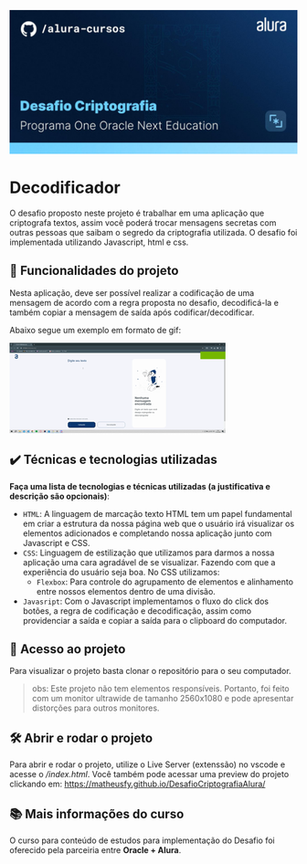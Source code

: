![Thumbnail GitHub](./img/Imagem-DesafioCriptografia.jpg)

<!-- **Settings** > **Options** > **Social preview** > **Edit** > **Upload an image...** -->

<!-- ![adicionando-imagem-preview](./img/Imagem-DesafioCriptografia.jpg) -->

</details>
  
# Decodificador

O desafio proposto neste projeto é trabalhar em uma aplicação que criptografa textos, assim você poderá trocar mensagens secretas com outras pessoas que saibam o segredo da criptografia utilizada. O desafio foi implementada utilizando Javascript, html e css.

## 🔨 Funcionalidades do projeto

<!-- Indique quais são as funcionalidades e comportamentos do App -->

Nesta aplicação, deve ser possível realizar a codificação de uma mensagem de acordo com a regra proposta no desafio, decodificá-la e também copiar a mensagem de saída após codificar/decodificar.

Abaixo segue um exemplo em formato de gif:

![](./img/Gif_funcionalidade.gif)

## ✔️ Técnicas e tecnologias utilizadas

**Faça uma lista de tecnologias e técnicas utilizadas (a justificativa e descrição são opcionais)**:

- `HTML`: A linguagem de marcação texto HTML tem um papel fundamental em criar a estrutura da nossa página web que o usuário irá visualizar os elementos adicionados e completando nossa aplicação junto com Javascript e CSS.
- `CSS`: Linguagem de estilização que utilizamos para darmos a nossa aplicação uma cara agradável de se visualizar. Fazendo com que a experiência do usuário seja boa. No CSS utilizamos:
  - `Flexbox`: Para controle do agrupamento de elementos e alinhamento entre nossos elementos dentro de uma divisão.
- `Javasript`: Com o Javascript implementamos o fluxo do click dos botões, a regra de codificação e decodificação, assim como providenciar a saída e copiar a saída para o clipboard do computador.

## 📁 Acesso ao projeto

Para visualizar o projeto basta clonar o repositório para o seu computador.

> obs: Este projeto não tem elementos responsíveis. Portanto, foi feito com um monitor ultrawide de tamanho 2560x1080 e pode apresentar distorções para outros monitores.

## 🛠️ Abrir e rodar o projeto

Para abrir e rodar o projeto, utilize o Live Server (extenssão) no vscode e acesse o _/index.html_.
Você também pode acessar uma preview do projeto clickando em: https://matheusfy.github.io/DesafioCriptografiaAlura/

## 📚 Mais informações do curso

O curso para conteúdo de estudos para implementação do Desafio foi oferecido pela parceiria entre **Oracle + Alura**.
